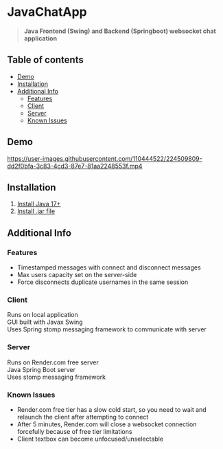 # JavaChatApp
> **Java Frontend (Swing) and Backend (Springboot) websocket chat application**


## Table of contents
- [Demo](#demo)
- [Installation](#installation)
- [Additional Info](#additional-info)
  - [Features](#features)
  - [Client](#client)
  - [Server](#server)
  - [Known Issues](#known-issues)

## Demo
https://user-images.githubusercontent.com/110444522/224509809-dd2f0bfa-3c83-4cd3-87e7-81aa2248553f.mp4


## Installation
1. [Install Java 17+](https://www.oracle.com/java/technologies/javase/jdk19-archive-downloads.html)
2. [Install .jar file](https://github.com/GregoryLi360/JavaChatApp/blob/master/client/target/grego-chat-client.jar)

## Additional Info

### Features
* Timestamped messages with connect and disconnect messages
* Max users capacity set on the server-side
* Force disconnects duplicate usernames in the same session

### Client
Runs on local application\
GUI built with Javax Swing\
Uses Spring stomp messaging framework to communicate with server

### Server
Runs on Render.com free server\
Java Spring Boot server\
Uses stomp messaging framework 

### Known Issues
* Render.com free tier has a slow cold start, so you need to wait and relaunch the client after attempting to connect
* After 5 minutes, Render.com will close a websocket connection forcefully because of free tier limitations
* Client textbox can become unfocused/unselectable
